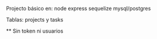 Projecto básico en:
node
express
sequelize
mysql/postgres

Tablas:
projects y tasks

** Sin token ni usuarios